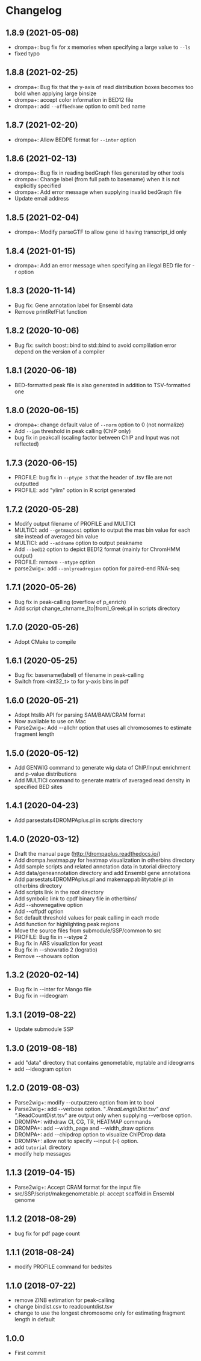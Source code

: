 # Changelog

## 1.8.9 (2021-05-08)
- drompa+: bug fix for x memories when specifying a large value to `--ls`
- fixed typo

## 1.8.8 (2021-02-25)
- drompa+: Bug fix that the y-axis of read distribution boxes becomes too bold when applying large binsize
- drompa+: accept color information in BED12 file
- drompa+: add `--offbedname` option to omit bed name

## 1.8.7 (2021-02-20)
- drompa+: Allow BEDPE format for `--inter` option

## 1.8.6 (2021-02-13)
- drompa+: Bug fix in reading bedGraph files generated by other tools
- drompa+: Change label (from full path to basename) when it is not explicitly specified
- drompa+: Add error message when supplying invalid bedGraph file
- Update email address

## 1.8.5 (2021-02-04)
- drompa+: Modify parseGTF to allow gene id having transcript_id only

## 1.8.4 (2021-01-15)
- drompa+: Add an error message when specifying an illegal BED file for -r option

## 1.8.3 (2020-11-14)
- Bug fix: Gene annotation label for Ensembl data
- Remove printRefFlat function

## 1.8.2 (2020-10-06)
- Bug fix: switch boost::bind to std::bind to avoid complilation error depend on the version of a compiler

## 1.8.1 (2020-06-18)
- BED-formatted peak file is also generated in addition to TSV-formatted one

## 1.8.0 (2020-06-15)
- drompa+: change default value of `--norm` option to 0 (not normalize)
- Add `--ipm` threshold in peak calling (ChIP only)
- bug fix in peakcall (scaling factor between ChIP and Input was not reflected)

## 1.7.3 (2020-06-15)
- PROFILE: bug fix in `--ptype 3` that the header of .tsv file are not outputted
- PROFILE: add "ylim" option in R script generated

## 1.7.2 (2020-05-28)
- Modify output filename of PROFILE and MULTICI
- MULTICI: add `--getmaxposi` option to output the max bin value for each site instead of averaged bin value
- MULTICI: add `--addname` option to output peakname
- Add `--bed12` option to depict BED12 format (mainly for ChromHMM output)
- PROFILE: remove `--ntype` option
- parse2wig+: add `--onlyreadregion` option for paired-end RNA-seq

## 1.7.1 (2020-05-26)
- Bug fix in peak-calling (overflow of p_enrich)
- Add script change_chrname_[to|from]_Greek.pl in scripts directory

## 1.7.0 (2020-05-26)
- Adopt CMake to compile

## 1.6.1 (2020-05-25)
- Bug fix: basename(label) of filename in peak-calling
- Switch from <int32_t> to <double> for y-axis bins in pdf

## 1.6.0 (2020-05-21)
- Adopt htslib API for parsing SAM/BAM/CRAM format
- Now available to use on Mac
- Parse2wig+: Add --allchr option that uses all chromosomes to estimate fragment length

## 1.5.0 (2020-05-12)
- Add GENWIG command to generate wig data of ChIP/Input enrichment and p-value distributions
- Add MULTICI command to generate matrix of averaged read density in specified BED sites

## 1.4.1 (2020-04-23)
- Add parsestats4DROMPAplus.pl in scripts directory

## 1.4.0 (2020-03-12)
- Draft the manual page (http://drompaplus.readthedocs.io/)
- Add drompa.heatmap.py for heatmap visualization in otherbins directory
- Add sample scripts and related annotation data in tutorial directory
- Add data/geneannotation directory and add Ensembl gene annotations
- Add parsestats4DROMPAplus.pl and makemappabilitytable.pl in otherbins directory
- Add scripts link in the root directory
- Add symbolic link to cpdf binary file in otherbins/
- Add --shownegative option
- Add --offpdf option
- Set default threshold values for peak calling in each mode
- Add function for highlighting peak regions
- Move the source files from submodule/SSP/common to src
- PROFILE: Bug fix in --stype 2
- Bug fix in ARS visualiztion for yeast
- Bug fix in --showratio 2 (logratio)
- Remove --showars option

## 1.3.2 (2020-02-14)
- Bug fix in --inter for Mango file
- Bug fix in --ideogram

## 1.3.1 (2019-08-22)
- Update submodule SSP

## 1.3.0 (2019-08-18)
- add "data" directory that contains genometable, mptable and ideograms
- add --ideogram option

## 1.2.0 (2019-08-03)
- Parse2wig+: modify --outputzero option from int to bool
- Parse2wig+: add --verbose option. "*.ReadLengthDist.tsv" and "*.ReadCountDist.tsv" are output only when supplying --verbose option.
- DROMPA+: withdraw CI, CG, TR, HEATMAP commands
- DROMPA+: add --width_page and --width_draw options
- DROMPA+: add --chipdrop option to visualize ChIPDrop data
- DROMPA+: allow not to specify --input (-i) option.
- add `tutorial` directory
- modify help messages

## 1.1.3 (2019-04-15)
- Parse2wig+: Accept CRAM format for the input file
- src/SSP/script/makegenometable.pl: accept scaffold in Ensembl genome

## 1.1.2 (2018-08-29)
- bug fix for pdf page count

## 1.1.1 (2018-08-24)
- modify PROFILE command for bedsites

## 1.1.0 (2018-07-22)
- remove ZINB estimation for peak-calling
- change bindist.csv to readcountdist.tsv
- change to use the longest chromosome only for estimating fragment length in default

## 1.0.0
- First commit
